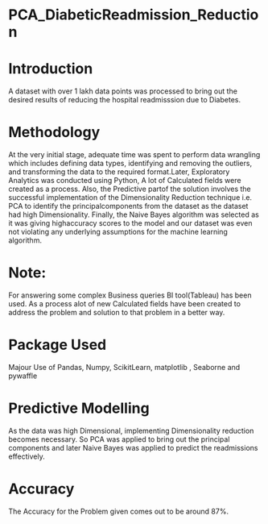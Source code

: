 # PCA_DiabeticReadmission_Reduction

# Introduction
A dataset with over 1 lakh data points was processed to bring out the desired results of reducing the hospital readmisssion due to Diabetes.

# Methodology
At the very initial stage, adequate time was spent to perform data wrangling which includes defining data types, identifying and removing 
the outliers, and transforming the data to the required format.Later, Exploratory Analytics was conducted using Python,  A lot of Calculated fields were created as a process. Also, the Predictive partof the solution involves the successful implementation of the Dimensionality Reduction technique i.e. PCA to identify the principalcomponents from the dataset as the dataset had high Dimensionality. Finally, the Naive Bayes algorithm was selected as it was giving highaccuracy scores to the model and our dataset was even not violating any underlying assumptions for the machine learning algorithm.

# Note:
For answering some complex Business queries  BI tool(Tableau) has been used. As a process alot of new Calculated fields have been created 
to address the problem and solution to that problem in a better way.

# Package Used
Majour Use of Pandas, Numpy, ScikitLearn, matplotlib , Seaborne and pywaffle

# Predictive Modelling
As the data was high Dimensional, implementing Dimensionality reduction becomes necessary. So PCA was applied to bring out the principal 
components and later Naive Bayes was applied to predict the readmissions effectively.

# Accuracy
The Accuracy for the Problem given comes out to be around 87%.

